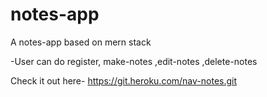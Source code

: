 # notes-app
A notes-app based on mern stack

-User can do register, make-notes ,edit-notes ,delete-notes

Check it out here- https://git.heroku.com/nav-notes.git
